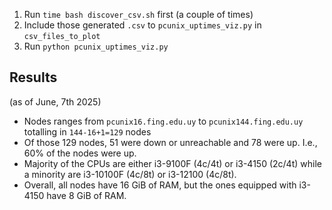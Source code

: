 1. Run `time bash discover_csv.sh` first (a couple of times)
2. Include those generated `.csv` to `pcunix_uptimes_viz.py` in `csv_files_to_plot`
3. Run `python pcunix_uptimes_viz.py`


## Results

(as of June, 7th 2025)

- Nodes ranges from `pcunix16.fing.edu.uy` to `pcunix144.fing.edu.uy` totalling in `144-16+1=129` nodes
- Of those 129 nodes, 51 were down or unreachable and 78 were up. I.e., 60% of the nodes were up.
- Majority of the CPUs are either i3-9100F (4c/4t) or i3-4150 (2c/4t) while a minority are i3-10100F (4c/8t) or i3-12100 (4c/8t).
- Overall, all nodes have 16 GiB of RAM, but the ones equipped with i3-4150 have 8 GiB of RAM.
